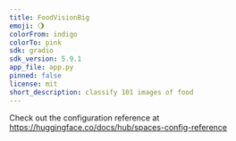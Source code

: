 ```yaml
---
title: FoodVisionBig
emoji: 🌖
colorFrom: indigo
colorTo: pink
sdk: gradio
sdk_version: 5.9.1
app_file: app.py
pinned: false
license: mit
short_description: classify 101 images of food
---
```


Check out the configuration reference at https://huggingface.co/docs/hub/spaces-config-reference

